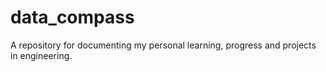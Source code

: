 # data_compass
A repository for documenting my personal learning, progress and projects in engineering.
